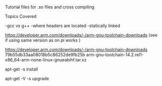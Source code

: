 
Tutorial files for .so files and cross compiling

Topics Covered

-gcc vs g++
-where headers are located 
-statically linked

https://developer.arm.com/downloads/-/arm-gnu-toolchain-downloads (see if using same version as on pi works )

https://developer.arm.com/downloads/-/arm-gnu-toolchain-downloads
79b55db33aa08018b5c86252de9fb25b  arm-gnu-toolchain-14.2.rel1-x86_64-arm-none-linux-gnueabihf.tar.xz

apt-get -s install <package>

apt-get -V -s upgrade